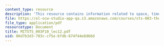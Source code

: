 ```yaml
---
content_type: resource
description: 'This resource contains information related to space, time and spacetime. '
file: https://ol-ocw-studio-app-qa.s3.amazonaws.com/courses/sts-003-the-rise-of-modern-science-fall-2010/06d7b3d3703ccf5ebfdb674f44e8d66d_MITSTS_003F10_lec12.pdf
file_type: application/pdf
resourcetype: Document
title: MITSTS_003F10_lec12.pdf
uid: 06d7b3d3-703c-cf5e-bfdb-674f44e8d66d
---
```

